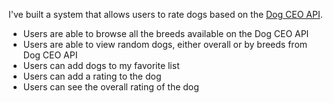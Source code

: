 I've built a system that allows users to rate dogs based on the [Dog CEO API](https://dog.ceo/dog-api/documentation/).

- Users are able to browse all the breeds available on the Dog CEO API
- Users are able to view random dogs, either overall or by breeds from Dog CEO API
- Users can add dogs to my favorite list
- Users can add a rating to the dog
- Users can see the overall rating of the dog
